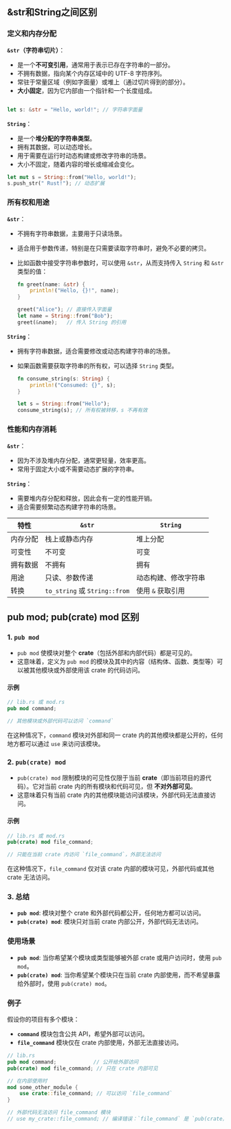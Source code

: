 ## &str和String之间区别

### **定义和内存分配**

**`&str`（字符串切片）**：

- 是一个**不可变引用**，通常用于表示已存在字符串的一部分。
- 不拥有数据，指向某个内存区域中的 UTF-8 字符序列。
- 常驻于常量区域（例如字面量）或堆上（通过切片得到的部分）。
- **大小固定**，因为它内部由一个指针和一个长度组成。

```rust

let s: &str = "Hello, world!"; // 字符串字面量
```

**`String`**：

- 是一个**堆分配的字符串类型**。
- 拥有其数据，可以动态增长。
- 用于需要在运行时动态构建或修改字符串的场景。
- 大小不固定，随着内容的增长或缩减会变化。

```rust
let mut s = String::from("Hello, world!");
s.push_str(" Rust!"); // 动态扩展
```



### 所有权和用途

**`&str`**：

- 不拥有字符串数据，主要用于只读场景。

- 适合用于参数传递，特别是在只需要读取字符串时，避免不必要的拷贝。

- 比如函数中接受字符串参数时，可以使用 `&str`，从而支持传入 `String` 和 `&str` 类型的值：

  ```rust
  fn greet(name: &str) {
      println!("Hello, {}!", name);
  }
  
  greet("Alice"); // 直接传入字面量
  let name = String::from("Bob");
  greet(&name);   // 传入 String 的引用
  ```

**`String`**：

- 拥有字符串数据，适合需要修改或动态构建字符串的场景。

- 如果函数需要获取字符串的所有权，可以选择 `String` 类型。

  ```rust
  fn consume_string(s: String) {
      println!("Consumed: {}", s);
  }
  
  let s = String::from("Hello");
  consume_string(s); // 所有权被转移，s 不再有效
  ```



### 性能和内存消耗

**`&str`**：

- 因为不涉及堆内存分配，通常更轻量，效率更高。
- 常用于固定大小或不需要动态扩展的字符串。

**`String`**：

- 需要堆内存分配和释放，因此会有一定的性能开销。
- 适合需要频繁动态构建字符串的场景。



| 特性     | `&str`                        | `String`             |
| -------- | ----------------------------- | -------------------- |
| 内存分配 | 栈上或静态内存                | 堆上分配             |
| 可变性   | 不可变                        | 可变                 |
| 拥有数据 | 不拥有                        | 拥有                 |
| 用途     | 只读、参数传递                | 动态构建、修改字符串 |
| 转换     | `to_string` 或 `String::from` | 使用 `&` 获取引用    |



## pub mod; pub(crate) mod 区别

### **1. `pub mod`**

- `pub mod` 使模块对整个 **crate**（包括外部和内部代码）都是可见的。
- 这意味着，定义为 `pub mod` 的模块及其中的内容（结构体、函数、类型等）可以被其他模块或外部使用该 crate 的代码访问。

#### **示例**

```rust
// lib.rs 或 mod.rs
pub mod command;

// 其他模块或外部代码可以访问 `command`
```

在这种情况下，`command` 模块对外部和同一 crate 内的其他模块都是公开的，任何地方都可以通过 `use` 来访问该模块。

### **2. `pub(crate) mod`**

- `pub(crate) mod` 限制模块的可见性仅限于当前 **crate**（即当前项目的源代码）。它对当前 crate 内的所有模块和代码可见，但 **不对外部可见**。
- 这意味着只有当前 crate 内的其他模块能访问该模块，外部代码无法直接访问。

#### **示例**

```rust
// lib.rs 或 mod.rs
pub(crate) mod file_command;

// 只能在当前 crate 内访问 `file_command`，外部无法访问
```

在这种情况下，`file_command` 仅对该 crate 内部的模块可见，外部代码或其他 crate 无法访问。

### **3. 总结**

- **`pub mod`**: 模块对整个 crate 和外部代码都公开，任何地方都可以访问。
- **`pub(crate) mod`**: 模块只对当前 crate 内部公开，外部代码无法访问。

### **使用场景**

- **`pub mod`**: 当你希望某个模块或类型能够被外部 crate 或用户访问时，使用 `pub mod`。
- **`pub(crate) mod`**: 当你希望某个模块只在当前 crate 内部使用，而不希望暴露给外部时，使用 `pub(crate) mod`。

### **例子**

假设你的项目有多个模块：

- **`command`** 模块包含公共 API，希望外部可以访问。
- **`file_command`** 模块仅在 crate 内部使用，外部无法直接访问。

```rust
// lib.rs
pub mod command;            // 公开给外部访问
pub(crate) mod file_command; // 只在 crate 内部可见

// 在内部使用时
mod some_other_module {
    use crate::file_command; // 可以访问 `file_command`
}

// 外部代码无法访问 file_command 模块
// use my_crate::file_command; // 编译错误：`file_command` 是 `pub(crate)`
```
